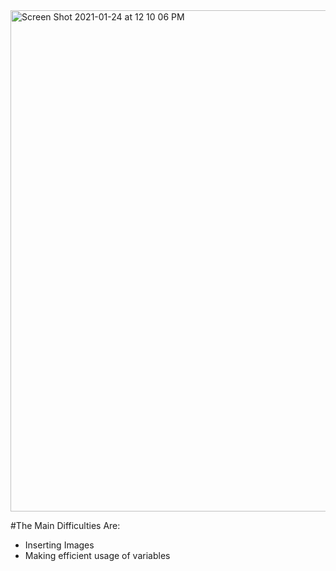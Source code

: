 <img width="802" alt="Screen Shot 2021-01-24 at 12 10 06 PM" src="https://user-images.githubusercontent.com/77782441/105624910-be61dd00-5e3e-11eb-99d2-9740680b3a79.png">


#The Main Difficulties Are:
- Inserting Images 
- Making efficient usage of variables
